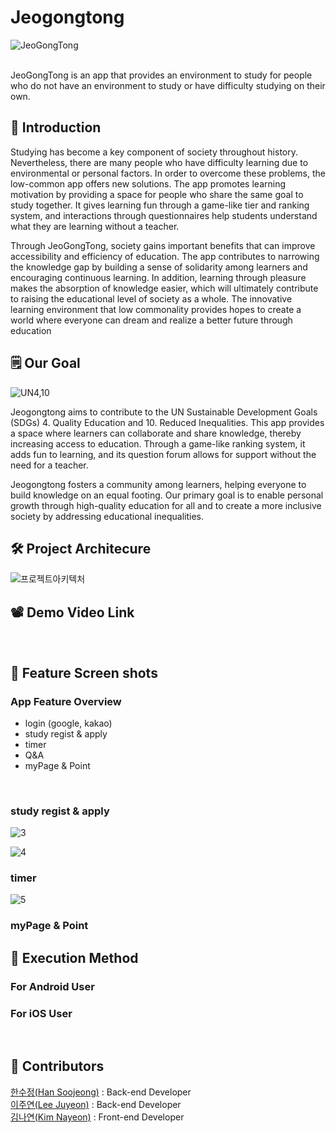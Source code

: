 # Jeogongtong
![JeoGongTong](https://github.com/Comeat-Solution-Challenge-2024/Jeogongtong/assets/102432331/7acc52d8-d96b-43f0-89af-1787183ed0a6)

<br/>
JeoGongTong is an app that provides an environment to study for people who do not have an environment to study or have difficulty studying on their own.

## 🐽  Introduction
Studying has become a key component of society throughout history. Nevertheless, there are many people who have difficulty learning due to environmental or personal factors. In order to overcome these problems, the low-common app offers new solutions. The app promotes learning motivation by providing a space for people who share the same goal to study together. It gives learning fun through a game-like tier and ranking system, and interactions through questionnaires help students understand what they are learning without a teacher.

Through JeoGongTong, society gains important benefits that can improve accessibility and efficiency of education. The app contributes to narrowing the knowledge gap by building a sense of solidarity among learners and encouraging continuous learning. In addition, learning through pleasure makes the absorption of knowledge easier, which will ultimately contribute to raising the educational level of society as a whole. The innovative learning environment that low commonality provides hopes to create a world where everyone can dream and realize a better future through education
<br/>

## 🗒  Our Goal
![UN4,10](https://github.com/Comeat-Solution-Challenge-2024/jeogongtong_BACK/assets/102432331/0dceb469-168d-4ff4-9f54-9a0743396623)

Jeogongtong aims to contribute to the UN Sustainable Development Goals (SDGs) 4. Quality Education and 10. Reduced Inequalities. This app provides a space where learners can collaborate and share knowledge, thereby increasing access to education. Through a game-like ranking system, it adds fun to learning, and its question forum allows for support without the need for a teacher.

Jeogongtong fosters a community among learners, helping everyone to build knowledge on an equal footing. Our primary goal is to enable personal growth through high-quality education for all and to create a more inclusive society by addressing educational inequalities.
<br/>

## 🛠  Project Architecure

![프로젝트아키텍처](https://github.com/Comeat-Solution-Challenge-2024/Jeogongtong/assets/102432331/fda381d3-1711-41f9-a260-d8d79e3a6f14)

## 📽  Demo Video Link

 
 <br/>

 
 
## 📸  Feature Screen shots
### App Feature Overview
- login (google, kakao)
- study regist & apply
- timer
- Q&A
- myPage & Point
<br/>

### study regist & apply
![3](https://github.com/Comeat-Solution-Challenge-2024/Jeogongtong/assets/102432331/947f65f6-29e8-4b0b-8c5c-32ff40edd19c)


![4](https://github.com/Comeat-Solution-Challenge-2024/Jeogongtong/assets/102432331/f1540d7a-8e33-473b-aa8c-4f0a424922a6)

### timer
![5](https://github.com/Comeat-Solution-Challenge-2024/Jeogongtong/assets/102432331/16ea7d08-2b28-4746-8eb4-a0dc37cffb44)

### myPage & Point

## 📲  Execution Method

###  For Android User


### For iOS User


<br/>

## 👥  Contributors
[한수정(Han Soojeong)](https://github.com/hancrysta1) : Back-end Developer</br>
[이주연(Lee Juyeon)](https://github.com/LJYeon12) : Back-end Developer</br>
[김나연(Kim Nayeon)](https://github.com/Yeonnies) : Front-end Developer</br>
